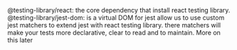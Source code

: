@testing-library/react: the core dependency that install react testing library.
@testing-library/jest-dom: is a virtual DOM for jest allow us to use custom jest matchers to extend jest with react testing library. there matchers will make your tests more declarative, clear to read and to maintain. More on this later